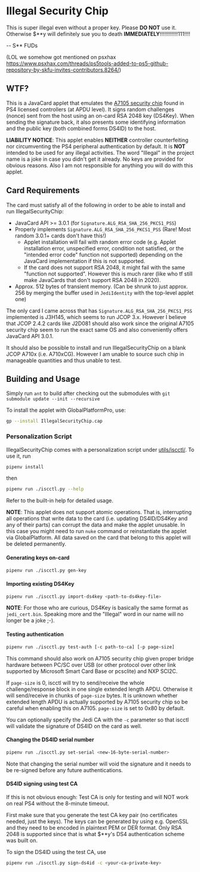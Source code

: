# Illegal Security Chip

This is super illegal even without a proper key. Please **DO NOT** use it. Otherwise $\*\*y will definitely sue you to death **IMMEDIATELY**!!!!!!!!!!!!111!!!!

-- S** FUDs

(LOL we somehow got mentioned on psxhax https://www.psxhax.com/threads/ps5tools-added-to-ps5-github-repository-by-skfu-invites-contributors.8264/)

## WTF?

This is a JavaCard applet that emulates the [A7105 security chip](https://gist.github.com/dogtopus/dae307c7773e792150990a06e79583d0) found in PS4 licensed controllers (at APDU level). It signs random challenges (nonce) sent from the host using an on-card RSA 2048 key (DS4Key). When sending the signature back, it also presents some identifying information and the public key (both combined forms DS4ID) to the host.

**LIABILITY NOTICE**: This applet enables **NEITHER** controller counterfeiting nor circumventing the PS4 peripheral authentication by default. It is **NOT** intended to be used for any illegal activities. The word "Illegal" in the project name is a joke in case you didn't get it already. No keys are provided for obvious reasons. Also I am not responsible for anything you will do with this applet.

## Card Requirements

The card must satisfy all of the following in order to be able to install and run IllegalSecurityChip:

- JavaCard API >= 3.0.1 (for `Signature.ALG_RSA_SHA_256_PKCS1_PSS`)
- Properly implements `Signature.ALG_RSA_SHA_256_PKCS1_PSS` (Rare! Most random 3.0.1+ cards don't have this!)
  - Applet installation will fail with random error code (e.g. Applet installation error, unspecified error, condition not satisfied, or the "intended error code" function not supported) depending on the JavaCard implementation if this is not supported.
  - If the card does not support RSA 2048, it might fail with the same "function not supported". However this is much rarer (like who tf still make JavaCards that don't support RSA 2048 in 2020).
- Approx. 512 bytes of transient memory. (Can be shrunk to just approx. 256 by merging the buffer used in `JediIdentity` with the top-level applet one)

The only card I came across that has `Signature.ALG_RSA_SHA_256_PKCS1_PSS` implemented is J3H145, which seems to run JCOP 3.x. However I believe that JCOP 2.4.2 cards like J2D081 should also work since the original A7105 security chip seem to run the exact same OS and also conveniently offers JavaCard API 3.0.1.

It should also be possible to install and run IllegalSecurityChip on a blank JCOP A710x (i.e. A710xCG). However I am unable to source such chip in manageable quantities and thus unable to test.

## Building and Usage

Simply run `ant` to build after checking out the submodules with `git submodule update --init --recursive`

To install the applet with GlobalPlatformPro, use:

```sh
gp --install IllegalSecurityChip.cap
```

### Personalization Script

IllegalSecurityChip comes with a personalization script under [utils/iscctl/](./utils/iscctl/). To use it, run

```sh
pipenv install
```

then

```sh
pipenv run ./iscctl.py --help
```

Refer to the built-in help for detailed usage.

**NOTE**: This applet does not support atomic operations. That is, interrupting all operations that write data to the card (i.e. updating DS4ID/DS4Key and any of their parts) can corrupt the data and make the applet unusable. In this case you might need to run `nuke` command or reinstantiate the applet via GlobalPlatform. All data saved on the card that belong to this applet will be deleted permanently.

#### Generating keys on-card

```sh
pipenv run ./iscctl.py gen-key
```

#### Importing existing DS4Key

```sh
pipenv run ./iscctl.py import-ds4key <path-to-ds4key-file>
```

**NOTE**: For those who are curious, DS4Key is basically the same format as `jedi_cert.bin`. Speaking more and the "Illegal" word in our name will no longer be a joke ;-).

#### Testing authentication

```sh
pipenv run ./iscctl.py test-auth [-c path-to-ca] [-p page-size]
```

This command should also work on A7105 security chip given proper bridge hardware between PC/SC over USB (or other protocol over other link supported by Microsoft Smart Card Base or pcsclite) and NXP SCI2C.

If `page-size` is 0, iscctl will try to send/receive the whole challenge/response block in one single extended length APDU. Otherwise it will send/receive in chunks of `page-size` bytes. It is unknown whether extended length APDU is actually supported by A7105 security chip so be careful when enabling this on A7105. `page-size` is set to 0x80 by default.

You can optionally specify the Jedi CA with the `-c` parameter so that iscctl will validate the signature of DS4ID on the card as well.

#### Changing the DS4ID serial number

```sh
pipenv run ./iscctl.py set-serial <new-16-byte-serial-number>
```

Note that changing the serial number will void the signature and it needs to be re-signed before any future authentications.

#### DS4ID signing using test CA

If this is not obvious enough: Test CA is only for testing and will NOT work on real PS4 without the 8-minute timeout.

First make sure that you generate the test CA key pair (no certificates needed, just the keys). The keys can be generated by using e.g. OpenSSL and they need to be encoded in plaintext PEM or DER format. Only RSA 2048 is supported since that is what $**y's DS4 authentication scheme was built on.

To sign the DS4ID using the test CA, use

```sh
pipenv run ./iscctl.py sign-ds4id -c <your-ca-private-key>
```
